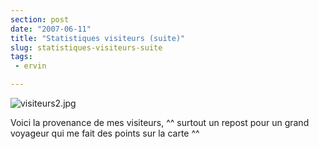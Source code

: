 ```yaml
---
section: post
date: "2007-06-11"
title: "Statistiques visiteurs (suite)"
slug: statistiques-visiteurs-suite
tags:
 - ervin

---
```


![visiteurs2.jpg](/public/images/visiteurs2.jpg)  

Voici la provenance de mes visiteurs, ^^ surtout un repost pour un grand voyageur qui me fait des points sur la carte ^^
